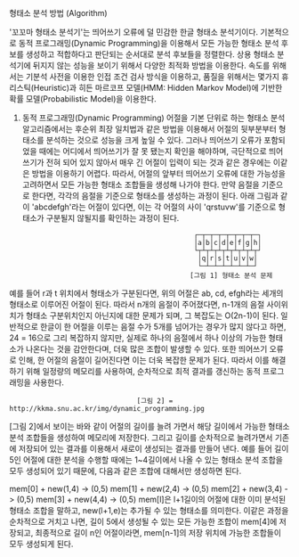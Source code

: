 형태소 분석 방법 (Algorithm)

'꼬꼬마 형태소 분석기'는 띄어쓰기 오류에 덜 민감한 한글 형태소 분석기이다. 
기본적으로 동적 프로그래밍(Dynamic Programming)을 이용해서 모든 가능한 형태소 분석 후보를 생성하고 적합하다고 판단되는 순서대로 분석 후보들을 정렬한다. 
상용 형태소 분석기에 뒤지지 않는 성능을 보이기 위해서 다양한 최적화 방법을 이용한다. 
속도를 위해서는 기분석 사전을 이용한 인접 조건 검사 방식을 이용하고, 품질을 위해서는 몇가지 휴리스틱(Heuristic)과 히든 마르코프 모델(HMM: Hidden Markov Model)에 기반한 확률 모델(Probabilistic Model)을 이용한다.

1) 동적 프로그래밍(Dynamic Programming)
어절을 기본 단위로 하는 형태소 분석 알고리즘에서는 후순위 최장 일치법과 같은 방법을 이용해서 어절의 뒷부분부터 형태소를 분석하는 것으로 성능을 크게 높일 수 있다. 
그러나 띄어쓰기 오류가 포함되었을 때에는 어디에서 띄어쓰기가 잘 못 됐는지 확인을 해야하며, 극단적으로 띄어쓰기가 전혀 되어 있지 않아서 매우 긴 어절이 입력이 되는 것과 같은 경우에는 이같은 방법을 이용하기 어렵다. 
따라서, 어절의 앞부터 띄어쓰기 오류에 대한 가능성을 고려하면서 모든 가능한 형태소 조합들을 생성해 나가야 한다. 
만약 음절을 기준으로 한다면, 각각의 음절을 기준으로 형태소를 생성하는 과정이 된다. 아래 그림과 같이 'abcdefgh'라는 어절이 있다면, 
이는 각 어절의 사이 'qrstuvw'를 기준으로 형태소가 구분될지 않될지를 확인하는 과정이 된다.

                                                  ┌─┬─┬─┬─┬─┬─┬─┬─┐
                                                  │a│b│c│d│e│f│g│h│
                                                  └┬┴┬┴┬┴┬┴┬┴┬┴┬┴┬┘
                                                   │q│r│s│t│u│v│w│
                                                   └─┴─┴─┴─┴─┴─┴─┘
                                                 [그림 1] 형태소 분석 문제
                                                 
                                                 
예를 들어 r과 t 위치에서 형태소가 구분된다면, 위의 어절은 ab, cd, efgh라는 세개의 형태소로 이루어진 어절이 된다.
따라서 n개의 음절이 주어졌다면, n-1개의 음절 사이위치가 형태소 구분위치인지 아닌지에 대한 문제가 되며, 그 복잡도는 O(2n-1)이 된다.
일반적으로 한글이 한 어절을 이루는 음절 수가 5개를 넘어가는 경우가 많지 않다고 하면, 24 = 16으로 그리 복잡하지 않지만, 
실제로 하나의 음절에서 하나 이상의 가능한 형태소가 나온다는 것을 감안한다며, 더욱 많은 조합이 발생할 수 있다.
또한 띄어쓰기 오류로 인해, 한 어절의 음절이 길어진다면 이는 더욱 복잡한 문제가 된다. 따라서 이를 해결하기 위해 일정량의 메모리를 사용하여, 순차적으로 최적 결과를 갱신하는 동적 프로그래밍을 사용한다.


                                    [그림 2] = http://kkma.snu.ac.kr/img/dynamic_programming.jpg



[그림 2]에서 보이는 바와 같이 어절의 길이를 늘려 가면서 해당 길이에서 가능한 형태소 분석 조합들을 생성하여 메모리에 저장한다. 
그리고 길이를 순차적으로 늘려가면서 기존에 저장되어 있는 결과를 이용해서 새로이 생성되는 결과를 만들어 낸다. 
예를 들어 길이 5인 어절에 대한 분석을 수행할 때에는 1~4길이에서 나올 수 있는 형태소 분석 조합을 모두 생성되어 있기 때문에, 다음과 같은 조합에 대해서만 생성하면 된다.

mem[0] + new(1,4) -> (0,5)
mem[1] + new(2,4) -> (0,5)
mem[2] + new(3,4) -> (0,5)
mem[3] + new(4,4) -> (0,5)
mem[l]은 l+1길이의 어절에 대한 이미 분석된 형태소 조합을 말하고, new(l+1,e)는 추가될 수 있는 형태소를 의미한다. 
이같은 과정을 순차적으로 거치고 나면, 길이 5에서 생성될 수 있는 모든 가능한 조합이 mem[4]에 저장되고, 최종적으로 길이 n인 어절이라면, mem[n-1]의 저장 위치에 가능한 조합들이 모두 생성되게 된다.


